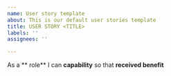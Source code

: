 ```yaml
---
name: User story template
about: This is our default user stories template
title: USER STORY <TITLE>
labels: ''
assignees: ''

---
```


As a ** role** I can **capability** so that **received benefit**
